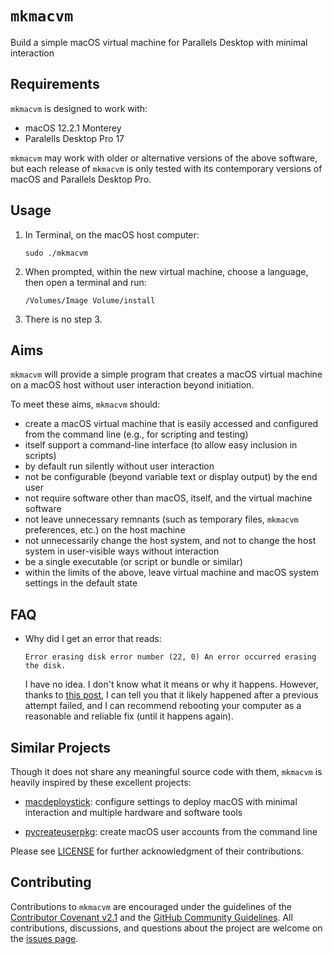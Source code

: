 # `mkmacvm`

Build a simple macOS virtual machine for Parallels Desktop with minimal
interaction

## Requirements

`mkmacvm` is designed to work with:

- macOS 12.2.1 Monterey
- Paralells Desktop Pro 17

`mkmacvm` may work with older or alternative versions of the above software, but
each release of `mkmacvm` is only tested with its contemporary versions of macOS
and Parallels Desktop Pro.

## Usage

1. In Terminal, on the macOS host computer:

   ```shell
   sudo ./mkmacvm
   ```

2. When prompted, within the new virtual machine, choose a language, then open a
   terminal and run:

   ```shell
   /Volumes/Image Volume/install
   ```

3. There is no step 3.

## Aims

`mkmacvm` will provide a simple program that creates a macOS virtual machine on
a macOS host without user interaction beyond initiation.

To meet these aims, `mkmacvm` should:

- create a macOS virtual machine that is easily accessed and configured from the
  command line (e.g., for scripting and testing)
- itself support a command-line interface (to allow easy inclusion in scripts)
- by default run silently without user interaction
- not be configurable (beyond variable text or display output) by the end user
- not require software other than macOS, itself, and the virtual machine
  software
- not leave unnecessary remnants (such as temporary files, `mkmacvm`
  preferences, etc.) on the host machine
- not unnecessarily change the host system, and not to change the host system in
  user-visible ways without interaction
- be a single executable (or script or bundle or similar)
- within the limits of the above, leave virtual machine and macOS system
  settings in the default state

## FAQ

- Why did I get an error that reads:

  ```shell
  Error erasing disk error number (22, 0) An error occurred erasing the disk.
  ```

  I have no idea. I don't know what it means or why it happens. However, thanks
  to
  [this post](https://www.blackmanticore.com/659444a81916ef87765c979e4231753d),
  I can tell you that it likely happened after a previous attempt failed, and I
  can recommend rebooting your computer as a reasonable and reliable fix (until
  it happens again).

## Similar Projects

Though it does not share any meaningful source code with them, `mkmacvm` is
heavily inspired by these excellent projects:

- [macdeploystick](https://bitbucket.org/twocanoes/macdeploystick/src/master/):
  configure settings to deploy macOS with minimal interaction and multiple
  hardware and software tools

- [pycreateuserpkg](https://github.com/gregneagle/pycreateuserpkg): create macOS
  user accounts from the command line

Please see [LICENSE](LICENSE) for further acknowledgment of their contributions.

## Contributing

Contributions to `mkmacvm` are encouraged under the guidelines of
the
[Contributor Covenant v2.1](https://www.contributor-covenant.org/version/2/1/code_of_conduct/)
and the
[GitHub Community Guidelines](https://docs.github.com/en/github/site-policy/github-community-guidelines).
All contributions, discussions, and questions about the project are welcome on the
[issues page](https://github.com/therealchjones/mkmacvm/issues).
